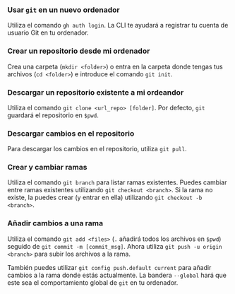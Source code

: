 ### Usar `git` en un nuevo ordenador
Utiliza el comando `gh auth login`.
La CLI te ayudará a registrar tu cuenta de usuario Git en tu ordenador.

### Crear un repositorio desde mi ordenador
Crea una carpeta (`mkdir <folder>`) o entra en la carpeta donde tengas tus archivos (`cd <folder>`) e introduce el comando `git init`.

### Descargar un repositorio existente a mi ordeandor
Utiliza el comando `git clone <url_repo> [folder]`.
Por defecto, `git` guardará el repositorio en `$pwd`.

### Descargar cambios en el repositorio
Para descargar los cambios en el repositorio, utiliza `git pull`.

### Crear y cambiar ramas
Utiliza el comando `git branch` para listar ramas existentes.
Puedes cambiar entre ramas existentes utilizando `git checkout <branch>`.
Si la rama no existe, la puedes crear (y entrar en ella) utilizando `git checkout -b <branch>`.

### Añadir cambios a una rama 
Utiliza el comando `git add <files>` (`.` añadirá todos los archivos en `$pwd`) seguido de `git commit -m [commit_msg]`.
Ahora utiliza `git push -u origin <branch>` para subir los archivos a la rama.

También puedes utilizar `git config push.default current` para añadir cambios a la rama donde estás actualmente.
La bandera `--global` hará que este sea el comportamiento global de `git` en tu ordenador.
